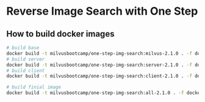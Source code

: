 # Reverse Image Search with One Step


## How to build docker images

```bash
# build base
docker build -t milvusbootcamp/one-step-img-search:milvus-2.1.0 . -f docker/Dockerfile.milvus
# build server
docker build -t milvusbootcamp/one-step-img-search:server-2.1.0 . -f docker/Dockerfile.server
# build client
docker build -t milvusbootcamp/one-step-img-search:client-2.1.0 . -f docker/Dockerfile.client

# build finial image
docker build -t milvusbootcamp/one-step-img-search:all-2.1.0 . -f docker/Dockerfile
```